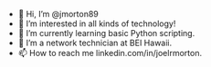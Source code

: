- 👋 Hi, I’m @jmorton89
- 👀 I’m interested in all kinds of technology!
- 🌱 I’m currently learning basic Python scripting.
- 💞️ I’m a network technician at BEI Hawaii.
- 📫 How to reach me linkedin.com/in/joelrmorton.

<!---
jmorton89/jmorton89 is a ✨ special ✨ repository because its `README.md` (this file) appears on your GitHub profile.
You can click the Preview link to take a look at your changes.
--->
